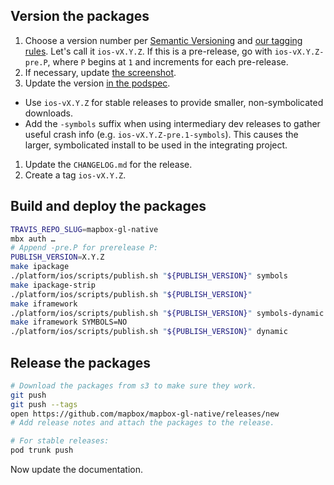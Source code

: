 ## Version the packages

1. Choose a version number per [Semantic Versioning](http://semver.org/) and [our tagging rules](./Versions-and-tagging). Let's call it `ios-vX.Y.Z`. If this is a pre-release, go with `ios-vX.Y.Z-pre.P`, where `P` begins at `1` and increments for each pre-release. 
1. If necessary, update [the screenshot](https://github.com/mapbox/mapbox-gl-native/blob/master/ios/screenshot.png).
1. Update the version [in the podspec](https://github.com/mapbox/mapbox-gl-native/blob/master/ios/MapboxGL.podspec#L4). 
  - Use `ios-vX.Y.Z` for stable releases to provide smaller, non-symbolicated downloads. 
  - Add the `-symbols` suffix when using intermediary dev releases to gather useful crash info (e.g. `ios-vX.Y.Z-pre.1-symbols`). This causes the larger, symbolicated install to be used in the integrating project. 
1. Update the `CHANGELOG.md` for the release.
1. Create a tag `ios-vX.Y.Z`.

## Build and deploy the packages

```bash
TRAVIS_REPO_SLUG=mapbox-gl-native
mbx auth …
# Append -pre.P for prerelease P:
PUBLISH_VERSION=X.Y.Z
make ipackage
./platform/ios/scripts/publish.sh "${PUBLISH_VERSION}" symbols
make ipackage-strip
./platform/ios/scripts/publish.sh "${PUBLISH_VERSION}"
make iframework
./platform/ios/scripts/publish.sh "${PUBLISH_VERSION}" symbols-dynamic
make iframework SYMBOLS=NO
./platform/ios/scripts/publish.sh "${PUBLISH_VERSION}" dynamic
```

## Release the packages

```bash
# Download the packages from s3 to make sure they work.
git push
git push --tags
open https://github.com/mapbox/mapbox-gl-native/releases/new
# Add release notes and attach the packages to the release.

# For stable releases:
pod trunk push
```

Now update the documentation.